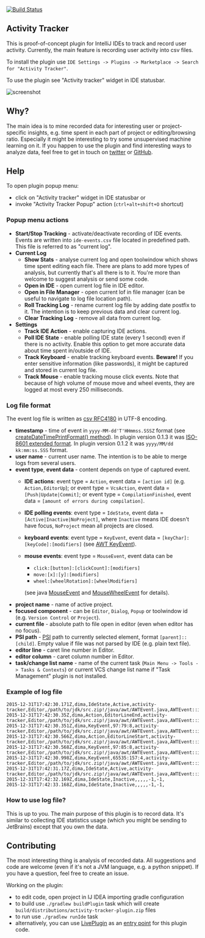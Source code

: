 [![Build Status](https://travis-ci.org/dkandalov/activity-tracker.svg?branch=master)](https://travis-ci.org/dkandalov/activity-tracker)

## Activity Tracker
This is proof-of-concept plugin for IntelliJ IDEs to track and record user activity.
Currently, the main feature is recording user activity into csv files.

To install the plugin use `IDE Settings -> Plugins -> Marketplace -> Search for "Activity Tracker"`.

To use the plugin see "Activity tracker" widget in IDE statusbar.

<img src="https://raw.githubusercontent.com/dkandalov/activity-tracker/master/screenshot.png" alt="screenshot" title="screenshot" style="text-align:center"/>


## Why?
The main idea is to mine recorded data for interesting user or project-specific insights,
e.g. time spent in each part of project or editing/browsing ratio.
Especially it might be interesting to try some unsupervised machine learning on it.
If you happen to use the plugin and find interesting ways to analyze data, feel free to get in touch on
[twitter](https://twitter.com/dmitrykandalov) or [GitHub](https://github.com/dkandalov/activity-tracker/issues).


## Help
To open plugin popup menu:
 - click on "Activity tracker" widget in IDE statusbar or
 - invoke "Activity Tracker Popup" action (`ctrl+alt+shift+O` shortcut)

### Popup menu actions
 - **Start/Stop Tracking** - activate/deactivate recording of IDE events.
 Events are written into `ide-events.csv` file located in predefined path.
 This file is referred to as "current log".
 - **Current Log**
    - **Show Stats** - analyse current log and open toolwindow which shows time spent editing each file.
		There are plans to add more types of analysis, but currently that's all there is to it.
		You're more than welcome to suggest analysis or send some code.
    - **Open in IDE** - open current log file in IDE editor.
    - **Open in File Manager** - open current lof in file manager
        (can be useful to navigate to log file location path).
    - **Roll Tracking Log** - rename current log file by adding date postfix to it.
        The intention is to keep previous data and clear current log.
    - **Clear Tracking Log** - remove all data from current log.
 - **Settings**
    - **Track IDE Action** - enable capturing IDE actions.
    - **Poll IDE State** - enable polling IDE state (every 1 second) even if there is no activity.
        Enable this option to get more accurate data about time spent in/outside of IDE.
    - **Track Keyboard** - enable tracking keyboard events. __**Beware!**__
        If you enter sensitive information (like passwords), it might be captured and stored in current log file.
    - **Track Mouse** - enable tracking mouse click events.
      Note that because of high volume of mouse move and wheel events, they are logged at most every 250 milliseconds.

### Log file format
The event log file is written as [csv RFC4180](https://tools.ietf.org/html/rfc4180) in UTF-8 encoding.

 - **timestamp** - time of event in `yyyy-MM-dd'T'HHmmss.SSSZ` format
   (see [createDateTimePrintFormat() method](https://github.com/dkandalov/activity-tracker/blob/6ca1342e8c71c96f5f7a1c52095c61317cc78650/src/main/activitytracker/TrackerEvent.groovy#L109-L109)).
   In plugin version 0.1.3 it was [ISO-8601 extended format](https://docs.oracle.com/javase/8/docs/api/java/time/format/DateTimeFormatter.html#ISO_OFFSET_DATE_TIME).
   In plugin version 0.1.2 it was `yyyy/MM/dd kk:mm:ss.SSS` format.
 - **user name** - current user name. The intention is to be able to merge logs from several users.
 - **event type**, **event data** - content depends on type of captured event.
    - **IDE actions**: event type = `Action`, event data = `[action id]` (e.g. `Action,EditorUp`);
                       or event type = `VcsAction`, event data = `[Push|Update|Commit]`;
                       or event type = `CompilationFinished`, event data = `[amount of errors during compilation]`.
    - **IDE polling events**: event type = `IdeState`, event data = `[Active|Inactive|NoProject]`,
      where `Inactive` means IDE doesn't have focus, `NoProject` mean all projects are closed.
    - **keyboard events**: event type = `KeyEvent`, event data = `[keyChar]:[keyCode]:[modifiers]`
      (see [AWT KeyEvent](https://docs.oracle.com/javase/7/docs/api/java/awt/event/KeyEvent.html)).
    - **mouse events**: event type = `MouseEvent`, event data can be
        - `click:[button]:[clickCount]:[modifiers]`
        - `move:[x]:[y]:[modifiers]`
        - `wheel:[wheelRotation]:[wheelModifiers]`

      (see java [MouseEvent](https://docs.oracle.com/javase/7/docs/api/java/awt/event/MouseEvent.html)
      and [MouseWheelEvent](https://docs.oracle.com/javase/7/docs/api/java/awt/event/MouseWheelEvent.html) for details).
 - **project name** - name of active project.
 - **focused component** - can be `Editor`, `Dialog`, `Popup` or toolwindow id (e.g. `Version Control` or `Project`).
 - **current file** - absolute path to file open in editor (even when editor has no focus).
 - **PSI path** - [PSI](http://www.jetbrains.org/intellij/sdk/docs/basics/architectural_overview/psi_elements.html)
                  path to currently selected element, format `[parent]::[child]`.
                  Empty value if file was not parsed by IDE (e.g. plain text file).
 - **editor line** - caret line number in Editor.
 - **editor column** - caret column number in Editor.
 - **task/change list name** - name of the current task (`Main Menu -> Tools -> Tasks & Contexts`) 
                               or current VCS change list name if "Task Management" plugin is not installed.


### Example of log file
```
2015-12-31T17:42:30.171Z,dima,IdeState,Active,activity-tracker,Editor,/path/to/jdk/src.zip!/java/awt/AWTEvent.java,AWTEvent::isConsumed,450,8,
2015-12-31T17:42:30.35Z,dima,Action,EditorLineEnd,activity-tracker,Editor,/path/to/jdk/src.zip!/java/awt/AWTEvent.java,AWTEvent::isConsumed,450,8,
2015-12-31T17:42:30.351Z,dima,KeyEvent,97:79:8,activity-tracker,Editor,/path/to/jdk/src.zip!/java/awt/AWTEvent.java,AWTEvent::isConsumed,450,24,
2015-12-31T17:42:30.566Z,dima,Action,EditorLineStart,activity-tracker,Editor,/path/to/jdk/src.zip!/java/awt/AWTEvent.java,AWTEvent::isConsumed,450,24,
2015-12-31T17:42:30.568Z,dima,KeyEvent,97:85:8,activity-tracker,Editor,/path/to/jdk/src.zip!/java/awt/AWTEvent.java,AWTEvent::isConsumed,450,8,
2015-12-31T17:42:30.998Z,dima,KeyEvent,65535:157:4,activity-tracker,Editor,/path/to/jdk/src.zip!/java/awt/AWTEvent.java,AWTEvent::isConsumed,450,8,
2015-12-31T17:42:31.17Z,dima,IdeState,Active,activity-tracker,Editor,/path/to/jdk/src.zip!/java/awt/AWTEvent.java,AWTEvent::isConsumed,450,8,
2015-12-31T17:42:32.169Z,dima,IdeState,Inactive,,,,,-1,-1,
2015-12-31T17:42:33.168Z,dima,IdeState,Inactive,,,,,-1,-1,
```

### How to use log file?
This is up to you.
The main purpose of this plugin is to record data.
It's similar to collecting IDE statistics usage (which you might be sending to JetBrains) except that you own the data.


## Contributing
The most interesting thing is analysis of recorded data.
All suggestions and code are welcome (even if it's not a JVM language, e.g. a python snippet).
If you have a question, feel free to create an issue.

Working on the plugin:
 - to edit code, open project in IJ IDEA importing gradle configuration 
 - to build use `./gradlew buildPlugin` task which will create `build/distributions/activity-tracker-plugin.zip` files
 - to run use `./gradlew runIde` task
 - alternatively, you can use [LivePlugin](https://github.com/dkandalov/live-plugin) 
 as an [entry point](https://github.com/dkandalov/live-plugin/wiki/Liveplugin-as-an-entry-point-for-standard-plugins)
 for this plugin code.
